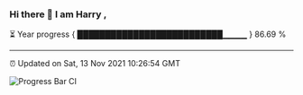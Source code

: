 ### Hi there 👋 I am Harry , 

⏳ Year progress { ██████████████████████████▁▁▁▁ } 86.69 %

---

⏰ Updated on Sat, 13 Nov 2021 10:26:54 GMT

![Progress Bar CI](https://github.com/duykhang68/duykhang68/workflows/Progress%20Bar%20CI/badge.svg)
